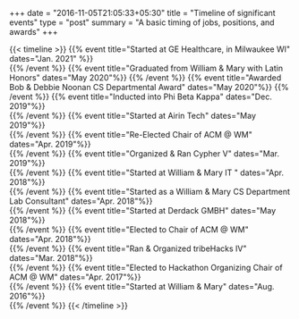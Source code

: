 +++
date = "2016-11-05T21:05:33+05:30"
title = "Timeline of significant events"
type = "post"
summary = "A basic timing of jobs, positions, and awards"
+++

{{< timeline >}}
    {{% event title="Started at GE Healthcare, in Milwaukee WI" dates="Jan. 2021" %}}  
    {{% /event %}}
    {{% event title="Graduated from William & Mary with Latin Honors" dates="May 2020"%}}
    {{% /event %}}
    {{% event title="Awarded Bob & Debbie Noonan CS Departmental Award" dates="May 2020"%}} 
    {{% /event %}}
    {{% event title="Inducted into Phi Beta Kappa" dates="Dec. 2019"%}}  
    {{% /event %}}
    {{% event title="Started at Airin Tech" dates="May 2019"%}}  
    {{% /event %}}
    {{% event title="Re-Elected Chair of ACM @ WM" dates="Apr. 2019"%}}  
    {{% /event %}}
    {{% event title="Organized & Ran Cypher V" dates="Mar. 2019"%}}  
    {{% /event %}}
    {{% event title="Started at William & Mary IT " dates="Apr. 2018"%}}  
    {{% /event %}}
    {{% event title="Started as a William & Mary CS Department Lab Consultant" dates="Apr. 2018"%}}  
    {{% /event %}}
    {{% event title="Started at Derdack GMBH" dates="May 2018"%}}  
    {{% /event %}}
    {{% event title="Elected to Chair of ACM @ WM" dates="Apr. 2018"%}}  
    {{% /event %}}
    {{% event title="Ran & Organized tribeHacks IV" dates="Mar. 2018"%}}  
    {{% /event %}}
    {{% event title="Elected to Hackathon Organizing Chair of ACM @ WM" dates="Apr. 2017"%}}  
    {{% /event %}}
    {{% event title="Started at William & Mary" dates="Aug. 2016"%}}  
    {{% /event %}}
{{< /timeline >}}
